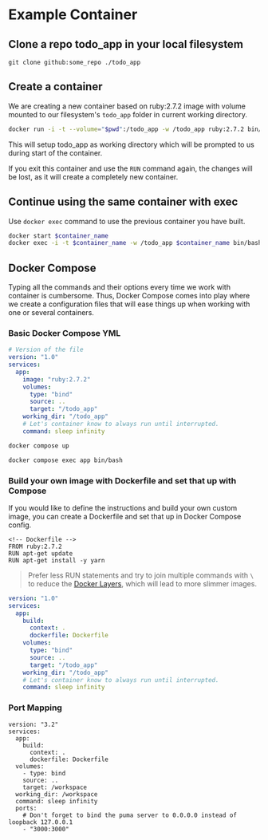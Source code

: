 # Example Container

## Clone a repo todo_app in your local filesystem

`git clone github:some_repo ./todo_app`

## Create a container

We are creating a new container based on ruby:2.7.2 image with volume mounted to our filesystem's `todo_app` folder in current working directory.

```sh
docker run -i -t --volume="$pwd":/todo_app -w /todo_app ruby:2.7.2 bin/bash
```

This will setup todo_app as working directory which will be prompted to us during start of the container.

If you exit this container and use the `RUN` command again, the changes will be lost, as it will create a completely new container.

## Continue using the same container with exec

Use `docker exec` command to use the previous container you have built.

```sh
docker start $container_name
docker exec -i -t $container_name -w /todo_app $container_name bin/bash
```

## Docker Compose

Typing all the commands and their options every time we work with container is cumbersome. Thus, Docker Compose comes into play where we create a configuration files that will ease things up when working with one or several containers.

### Basic Docker Compose YML

```yml
# Version of the file
version: "1.0"
services:
  app: 
    image: "ruby:2.7.2"
    volumes:
      type: "bind"
      source: ..
      target: "/todo_app"
    working_dir: "/todo_app"
    # Let's container know to always run until interrupted.
    command: sleep infinity
```

```sh
docker compose up
```

```sh
docker compose exec app bin/bash
```

### Build your own image with Dockerfile and set that up with Compose

If you would like to define the instructions and build your own custom image, you can create a Dockerfile and set that up in Docker Compose config.

```docker
<!-- Dockerfile -->
FROM ruby:2.7.2
RUN apt-get update
RUN apt-get install -y yarn
```

> Prefer less RUN statements and try to join multiple commands with `\` to reduce the [Docker Layers](https://vsupalov.com/docker-image-layers/), which will lead to more slimmer images.

```yml
version: "1.0"
services:
  app: 
    build:
      context: .
      dockerfile: Dockerfile
    volumes:
      type: "bind"
      source: ..
      target: "/todo_app"
    working_dir: "/todo_app"
    # Let's container know to always run until interrupted.
    command: sleep infinity
```

### Port Mapping

```YML
version: "3.2"
services:
  app:
    build:
      context: .
      dockerfile: Dockerfile
  volumes:
    - type: bind
    source: ..
    target: /workspace
  working_dir: /workspace
  command: sleep infinity
  ports:
    # Don't forget to bind the puma server to 0.0.0.0 instead of loopback 127.0.0.1
    - "3000:3000"
  ```